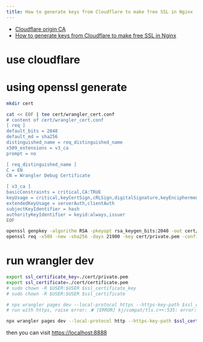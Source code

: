 ```yaml
---
title: How to generate keys from Cloudflare to make free SSL in Nginx
---
```




- [Cloudflare origin CA](https://developers.cloudflare.com/ssl/origin-configuration/origin-ca/)
- [How to generate keys from Cloudflare to make free SSL in Nginx](https://grassrootengineer.medium.com/how-to-generate-keys-from-cloudflare-to-make-free-ssl-in-nginx-3cd950062440)

# use cloudflare

# using openssl generate

```bash
mkdir cert

cat << EOF | tee cert/wrangler_cert.conf
# content of cert/wrangler_cert.conf
[ req ]
default_bits = 2048
default_md = sha256
distinguished_name = req_distinguished_name
x509_extensions = v3_ca
prompt = no

[ req_distinguished_name ]
C = EN
CN = Wrangler Debug Certificate

[ v3_ca ]
basicConstraints = critical,CA:TRUE
keyUsage = critical,keyCertSign,cRLSign,digitalSignature,keyEncipherment
extendedKeyUsage = serverAuth,clientAuth
subjectKeyIdentifier = hash
authorityKeyIdentifier = keyid:always,issuer
EOF

openssl genpkey -algorithm RSA -pkeyopt rsa_keygen_bits:2048 -out cert/private.pem
openssl req -x509 -new -sha256 -days 21900 -key cert/private.pem -config cert/wrangler_cert.conf -out cert/certificate.pem

```



# run wrangler dev
```bash
export ssl_certificate_key=./cert/private.pem
export ssl_certificate=./cert/certificate.pem
# sudo chown -R $USER:$USER $ssl_certificate_key
# sudo chown -R $USER:$USER $ssl_certificate

# npx wrangler pages dev --local-protocol https --https-key-path $ssl_certificate_key --https-cert-path $ssl_certificate --port 8888 --ip 0.0.0.0
# run with https, raise error: ✘ [ERROR] kj/compat/tls.c++:535: error: error accepting tls connection; kj::mv(e) = kj/compat/tls.c++:82: failed: OpenSSL error; message = error:1000009c:SSL routines:OPENSSL_internal:HTTP_REQUEST; clientId = 127.0.0.1:60812

npx wrangler pages dev --local-protocol http --https-key-path $ssl_certificate_key --https-cert-path $ssl_certificate --port 8888 --ip 0.0.0.0

```
then you can visit [https://localhost:8888](https://localhost:8888)
